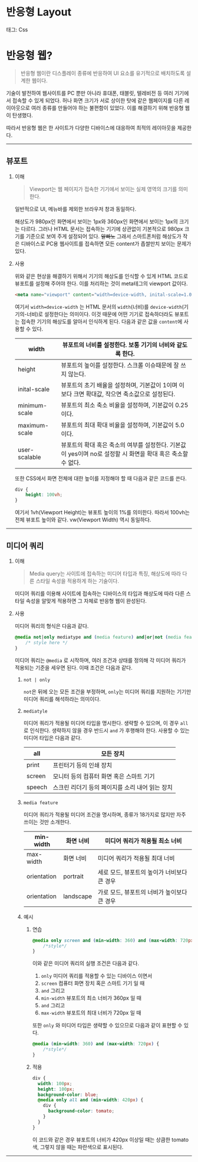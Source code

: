 # 반응형 Layout

태그: Css

# 반응형 웹?

> 반응형 웹이란 디스플레이 종류에 반응하여 UI 요소를 유기적으로 배치하도록 설계한 웹이다.
> 

기술이 발전하여 웹사이트를 PC 뿐만 아니라 휴대폰, 태블릿, 텔레비전 등 여러 기기에서 접속할 수 있게 되었다. 허나 화면 크기가 서로 상이한 탓에 같은 웹페이지를 다른 레이아웃으로 여러 종류를 만들어야 하는 불편함이 있었다. 이를 해결하기 위해 반응형 웹이 탄생했다.

따라서 반응형 웹은 한 사이트가 다양한 디바이스에 대응하여 최적의 레이아웃을 제공한다.

---

## 뷰포트

1. 이해
    
    > Viewport는 웹 페이지가 접속한 기기에서 보이는 실제 영역의 크기를 의미한다.
    > 
    
    일반적으로 UI, 메뉴바를 제외한 브라우저 창과 동일하다.
    
    해상도가 980px인 화면에서 보이는 1px와 360px인 화면에서 보이는 1px의 크기는 다르다. 그러나 HTML 문서는 접속하는 기기에 상관없이 기본적으로 980px 크기를 기준으로 보여 주게 설정되어 있다. ~~알빠노~~ 그래서 스마트폰처럼 해상도가 작은 디바이스로 PC용 웹사이트를 접속하면 모든 content가 좁쌀만치 보이는 문제가 있다.
    
2. 사용
    
    위와 같은 현상을 해결하기 위해서 기기의 해상도를 인식할 수 있게 HTML 코드로 뷰포트를 설정해 주어야 한다. 이를 처리하는 것이 meta테그의 viewport 값이다.
    
    ```html
    <meta name="viewport" content="width=device-width, inital-scale=1.0">
    ```
    
    여기서 `width=device-width` 는 HTML 문서의 `width`(너비)를 `device-width`(기기의-너비)로 설정한다는 의미이다. 이것 때문에 어떤 기기로 접속하더라도 뷰포트는 접속한 기기의 해상도를 알아서 인식하게 된다. 다음과 같은 값을 `content`에 사용할 수 있다.
    
    | width | 뷰포트의 너비를 설정한다. 보통 기기의 너비와 같도록 한다. |
    | --- | --- |
    | height | 뷰포트의 높이를 설정한다. 스크롤 이슈때문에 잘 쓰지 않는다. |
    | inital-scale | 뷰포트의 초기 배율을 설정하며, 기본값이 1이며 이보다 크면 확대값, 작으면 축소값으로 설정된다. |
    | minimum-scale | 뷰포트의 최소 축소 비율을 설정하며, 기본값이 0.25이다. |
    | maximum-scale | 뷰포트의 최대 확대 비율을 설정하며, 기본값이 5.0이다. |
    | user-scalable | 뷰포트의 확대 혹은 축소의 여부를 설정한다. 기본값이 yes이며 no로 설정할 시 화면을 확대 혹은 축소할 수 없다.  |
    
    또한 CSS에서 화면 전체에 대한 높이를 지정해야 할 때 다음과 같은 코드를 쓴다.
    
    ```css
    div {
    	height: 100vh;
    }
    ```
    
    여기서 1vh(Viewport Height)는 뷰포트 높이의 1%를 의미한다. 따라서 100vh는 전체 뷰포트 높이와 같다. vw(Viewport Width) 역시 동일하다.
    

---

## 미디어 쿼리

1. 이해
    
    > Media query는 사이트에 접속하는 미디어 타입과 특징, 해상도에 따라 다른 스타일 속성을 적용하게 하는 기술이다.
    > 
    
    미디어 쿼리를 이용해 사이트에 접속하는 디바이스의 타입과 해상도에 따라 다른 스타일 속성을 알맞게 적용하면 그 자체로 반응형 웹이 완성된다.
    

1. 사용
    
    미디어 쿼리의 형식은 다음과 같다.
    
    ```css
    @media not|only mediatype and (media feature) and|or|not (media feature) {
    	/* style here */
    }
    ```
    
    미디어 쿼리는 `@media` 로 시작하며, 여러 조건과 상태를 정의해 각 미디어 쿼리가 적용되는 기준을 세우면 된다. 이때 조건은 다음과 같다.
    
    1. `not | only` 
        
        `not`은 뒤에 오는 모든 조건을 부정하며, `only`는 미디어 쿼리를 지원하는 기기만 미디어 쿼리를 해석하라는 의미이다.
        
    2. `mediatyle` 
        
        미디어 쿼리가 적용될 미디어 타입을 명시한다. 생략할 수 있으며, 이 경우 `all`로 인식한다. 생략하지 않을 경우 반드시 `and` 가 후행해야 한다. 사용할 수 있는 미디어 타입은 다음과 같다.
        
        | all | 모든 장치 |
        | --- | --- |
        | print | 프린터기 등의 인쇄 장치 |
        | screen | 모니터 등의 컴퓨터 화면 혹은 스마트 기기 |
        | speech | 스크린 리더기 등의 페이지를 소리 내어 읽는 장치 |
        
    3. `media feature` 
        
        미디어 쿼리가 적용될 미디어 조건을 명시하며, 종류가 18가지로 많지만 자주 쓰이는 것만 소개한다.
        
        | min-width | 화면 너비 | 미디어 쿼리가 적용될 최소 너비 |
        | --- | --- | --- |
        | max-width | 화면 너비 | 미디어 쿼리가 적용될 최대 너비 |
        | orientation | portrait | 세로 모드, 뷰포트의 높이가 너비보다 큰 경우 |
        | orientation | landscape | 가로 모드, 뷰포트의 너비가 높이보다 큰 경우 |
        
    1. 예시
        1. 연습
            
            ```css
            @media only screen and (min-width: 360) and (max-width: 720px) {
            	/*style*/
            }
            ```
            
            이와 같은 미디어 쿼리의 실행 조건은 다음과 같다.
            
            1. `only` 미디어 쿼리를 적용할 수 있는 디바이스 이면서
            2. `screen` 컴퓨터 화면 장치 혹은 스마트 기기 일 때
            3. `and` 그리고
            4. `min-width` 뷰포트의 최소 너비가 360px 일 때
            5. `and` 그리고
            6. `max-width` 뷰포트의 최대 너비가 720px 일 때 
            
            또한 `only` 와 미디어 타입은 생략할 수 있으므로 다음과 같이 표현할 수 있다.
            
            ```css
            @media (min-width: 360) and (max-width: 720px) {
            	/*style*/
            }
            ```
            
        2. 적용
            
            ```css
            div {
              width: 100px;
              height: 100px;
              background-color: blue;
              @media only all and (min-width: 420px) {
                div {
                  background-color: tomato;
                }
              }
            }
            ```
            
            이 코드와 같은 경우 뷰포트의 너비가 420px 이상일 때는 상큼한 tomato색, 그렇지 않을 때는 파란색으로 표시된다.
            

---